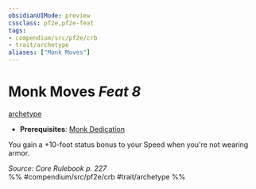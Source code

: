 ```yaml
---
obsidianUIMode: preview
cssclass: pf2e,pf2e-feat
tags:
- compendium/src/pf2e/crb
- trait/archetype
aliases: ["Monk Moves"]
---
```

# Monk Moves  *Feat 8*  
[archetype](../../Rules/traits/archetype.md)  

- **Prerequisites**: [Monk Dedication](monk-dedication.md)

You gain a +10-foot status bonus to your Speed when you're not wearing armor.

*Source: Core Rulebook p. 227*  
%% #compendium/src/pf2e/crb #trait/archetype %%